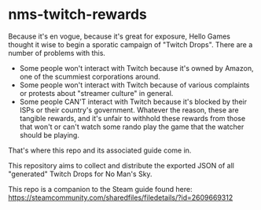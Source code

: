 # nms-twitch-rewards
Because it's en vogue, because it's great for exposure, Hello Games thought it wise to begin a sporatic campaign of "Twitch Drops". There are a number of problems with this.
* Some people won't interact with Twitch because it's owned by Amazon, one of the scummiest corporations around.
* Some people won't interact with Twitch because of various complaints or protests about "streamer culture" in general.
* Some people CAN'T interact with Twitch because it's blocked by their ISPs or their country's government.
Whatever the reason, these are tangible rewards, and it's unfair to withhold these rewards from those that won't or can't watch some rando play the game that the watcher should be playing.

That's where this repo and its associated guide come in.

This repository aims to collect and distribute the exported JSON of all "generated" Twitch Drops for No Man's Sky.

This repo is a companion to the Steam guide found here: https://steamcommunity.com/sharedfiles/filedetails/?id=2609669312
